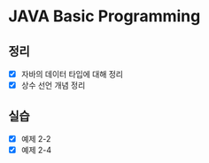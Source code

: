JAVA Basic Programming
================

정리
-----
+ [X] 자바의 데이터 타입에 대해 정리 <br>
+ [X] 상수 선언 개념 정리

실습
-----
+ [X] 예제 2-2 <br>
+ [X] 예제 2-4
